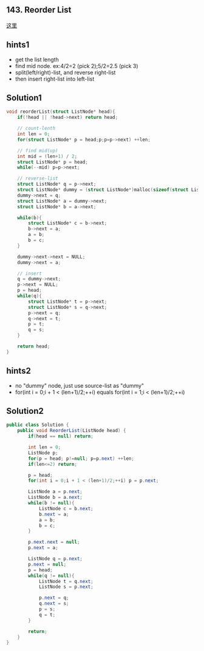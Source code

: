 ## 143. Reorder List
[这里](https://leetcode.com/problems/reorder-list/)

## hints1
* get the list length
* find mid node. ex:4/2=2 (pick 2);5/2=2.5 (pick 3)
* split(left/right)-list, and reverse right-list
* then insert right-list into left-list

## Solution1
``` c
void reorderList(struct ListNode* head){
    if(!head || !head->next) return head;

    // count-lenth
    int len = 0;
    for(struct ListNode* p = head;p;p=p->next) ++len;

    // find mid(up)
    int mid = (len+1) / 2;
    struct ListNode* p = head;
    while(--mid) p=p->next;

    // reverse-list
    struct ListNode* q = p->next;
    struct ListNode* dummy = (struct ListNode*)malloc(sizeof(struct ListNode));
    dummy->next = q;
    struct ListNode* a = dummy->next;
    struct ListNode* b = a->next;

    while(b){
        struct ListNode* c = b->next;
        b->next = a;
        a = b;
        b = c;
    }

    dummy->next->next = NULL;
    dummy->next = a;

    // insert
    q = dummy->next;
    p->next = NULL;
    p = head;
    while(q){
        struct ListNode* t = p->next;
        struct ListNode* s = q->next;
        p->next = q;
        q->next = t;
        p = t;
        q = s;
    }

    return head;
}
```

## hints2
* no "dummy" node, just use source-list as "dummy"
* for(int i = 0;i + 1 < (len+1)/2;++i)  equals for(int i = 1;i < (len+1)/2;++i)

## Solution2
``` csharp
public class Solution {
    public void ReorderList(ListNode head) {
        if(head == null) return;

        int len = 0;
        ListNode p;
        for(p = head; p!=null; p=p.next) ++len;
        if(len<=2) return;

        p = head;
        for(int i = 0;i + 1 < (len+1)/2;++i) p = p.next;

        ListNode a = p.next;
        ListNode b = a.next;
        while(b != null){
            ListNode c = b.next;
            b.next = a;
            a = b;
            b = c;
        }

        p.next.next = null;
        p.next = a;

        ListNode q = p.next;
        p.next = null;
        p = head;
        while(q != null){
            ListNode t = q.next;
            ListNode s = p.next;

            p.next = q;
            q.next = s;
            p = s;
            q = t;
        }

        return;
    }
}
```